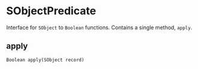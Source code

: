 # SObjectPredicate

Interface for `SObject` to `Boolean` functions. Contains a single method, `apply`.

## apply
```apex
Boolean apply(SObject record)
```